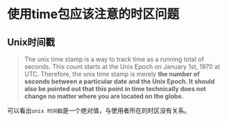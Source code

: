# 使用time包应该注意的时区问题

## Unix时间戳

> The unix time stamp is a way to track time as a running total of seconds. This count starts at the Unix Epoch on January 1st, 1970 at UTC. Therefore, the unix time stamp is merely **the number of seconds between a particular date and the Unix Epoch. It should also be pointed out that this point in time technically does not change no matter where you are located on the globe.**

可以看出`unix 时间戳`是一个绝对值，与使用者所在的时区没有关系。
